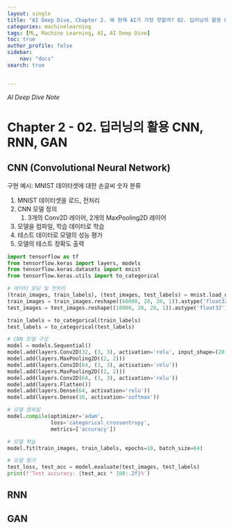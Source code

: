 ```yaml
---
layout: single
title: "AI Deep Dive, Chapter 2. 왜 현재 AI가 가장 핫할까? 02. 딥러닝의 활용 CNN, RNN, GAN"
categories: machinelearning
tags: [ML, Machine Learning, AI, AI Deep Dive]
toc: true
author_profile: false
sidebar:
    nav: "docs"
search: true


---
```


*AI Deep Dive Note*



# Chapter 2 - 02. 딥러닝의 활용 CNN, RNN, GAN



## CNN (Convolutional Neural Network)



구현 예시: MNIST 데이터셋에 대한 손글씨 숫자 분류

1. MNIST 데이터셋을 로드, 전처리
2. CNN 모델 정의
   1. 3개의 Conv2D 레이어, 2개의 MaxPooling2D 레이어
3. 모델을 컴파일, 학습 데이터로 학습
4. 테스트 데이터로 모델의 성능 평가
5. 모델의 테스트 정확도 출력

```python
import tensorflow as tf
from tensorflow.keras import layers, models
from tensorflow.keras.datasets import mnist
from tensorflow.keras.utils import to_categorical

# 데이터 로딩 및 전처리
(train_images, train_labels), (test_images, test_labels) = mnist.load_data()
train_images = train_images.reshape((60000, 28, 28, 1)).astype('float32') / 255
test_images = test_images.reshape((10000, 28, 28, 1)).astype('float32') / 255

train_labels = to_categorical(train_labels)
test_labels = to_categorical(test_labels)

# CNN 모델 구성
model = models.Sequential()
model.add(layers.Conv2D(32, (3, 3), activation='relu', input_shape=(28, 28, 1)))
model.add(layers.MaxPooling2D((2, 2)))
model.add(layers.Conv2D(64, (3, 3), activation='relu'))
model.add(layers.MaxPooling2D((2, 2)))
model.add(layers.Conv2D(64, (3, 3), activation='relu'))
model.add(layers.Flatten())
model.add(layers.Dense(64, activation='relu'))
model.add(layers.Dense(10, activation='softmax'))

# 모델 컴파일
model.compile(optimizer='adam',
              loss='categorical_crossentropy',
              metrics=['accuracy'])

# 모델 학습
model.fit(train_images, train_labels, epochs=10, batch_size=64)

# 모델 평가
test_loss, test_acc = model.evaluate(test_images, test_labels)
print(f'Test accuracy: {test_acc * 100:.2f}%')
```





## RNN



## GAN